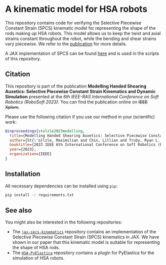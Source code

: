 # A kinematic model for HSA robots

This repository contains code for verifying the Selective Piecewise Constant Strain (SPCS) kinematic model for representing
the shape of the rods making up HSA robots.
This model allows us to keep the twist and axial strains constant throughout the robot, while the bending and shear strains 
vary piecewise. We refer to the [publication](##Citation) for more details.

A JAX implementation of SPCS can be found [here](https://github.com/tud-cor-sr/jax-spcs-kinematics) and is used in the scripts of this repository.

## Citation

This repository is part of the publication **Modelling Handed Shearing Auxetics:
Selective Piecewise Constant Strain Kinematics and Dynamic Simulation** presented at the 
_6th IEEE-RAS International Conference on Soft Robotics (RoboSoft 2023)_. 
You can find the publication online on ~~IEEE Xplore~~.

Please use the following citation if you use our method in your (scientific) work:

```bibtex
@inproceedings{stolzle2023modelling,
  title={Modelling Handed Shearing Auxetics: Selective Piecewise Constant Strain Kinematics and Dynamic Simulation},
  author={St{\"o}lzle, Maximilian and Chin, Lillian and Truby, Ryan L. and Rus, Daniela and Della Santina, Cosimo},
  booktitle={2023 IEEE 6th International Conference on Soft Robotics (RoboSoft)},
  year={2023},
  organization={IEEE}
}
```

## Installation

All necessary dependencies can be installed using `pip`:

```bash
pip install -r requirements.txt
```

## See also

You might also be interested in the following repositories:

 - The [`jax-spcs-kinematics`](https://github.com/tud-cor-sr/jax-spcs-kinematics) repository contains an implementation
 of the Selective Piecewise Constant Strain (SPCS) kinematics in JAX. We have shown in our paper that this kinematic 
model is suitable for representing the shape of HSA rods.
 - The [`HSA-PyElastica`](https://github.com/tud-cor-sr/HSA-PyElastica) repository contains a plugin for PyElastica
for the simulation of HSA robots.
